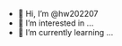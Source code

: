 - 👋 Hi, I’m @hw202207
- 👀 I’m interested in ...
- 🌱 I’m currently learning ...


<!---
hw202207/hw202207 is a ✨ special ✨ repository because its `README.md` (this file) appears on your GitHub profile.
You can click the Preview link to take a look at your changes.
--->
